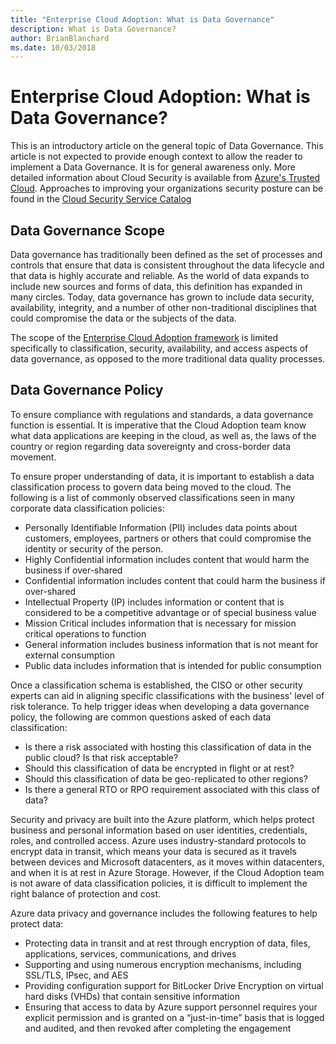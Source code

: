 ```yaml
---
title: "Enterprise Cloud Adoption: What is Data Governance"
description: What is Data Governance?
author: BrianBlanchard
ms.date: 10/03/2018
---
```


# Enterprise Cloud Adoption: What is Data Governance?
This is an introductory article on the general topic of Data Governance. This article is not expected to provide enough context to allow the reader to implement a Data Governance. It is for general awareness only. More detailed information about Cloud Security is available from [Azure's Trusted Cloud](https://azure.microsoft.com/en-us/overview/trusted-cloud/). Approaches to improving your organizations security posture can be found in the [Cloud Security Service Catalog](https://www.microsoft.com/en-us/security/information-protection)

## Data Governance Scope
Data governance has traditionally been defined as the set of processes and controls that ensure that data is consistent throughout the data lifecycle and that data is highly accurate and reliable. As the world of data expands to include new sources and forms of data, this definition has expanded in many circles. Today, data governance has grown to include data security, availability, integrity, and a number of other non-traditional disciplines that could compromise the data or the subjects of the data.

The scope of the [Enterprise Cloud Adoption framework](../overview.md) is limited specifically to classification, security, availability, and access aspects of data governance, as opposed to the more traditional data quality processes.

## Data Governance Policy

To ensure compliance with regulations and standards, a data governance function is essential. It is imperative that the Cloud Adoption team know what data applications are keeping in the cloud, as well as, the laws of the country or region regarding data sovereignty and cross-border data movement.

To ensure proper understanding of data, it is important to establish a data classification process to govern data being moved to the cloud. The following is a list of commonly observed classifications seen in many corporate data classification policies:

* Personally Identifiable Information (PII) includes data points about customers, employees, partners or others that could compromise the identity or security of the person.
* Highly Confidential information includes content that would harm the business if over-shared
* Confidential information  includes content that could harm the business if over-shared
* Intellectual Property (IP) includes information or content that is considered to be a competitive advantage or of special business value
* Mission Critical includes information that is necessary for mission critical operations to function
* General information includes business information that is not meant for external consumption
* Public data includes information that is intended for public consumption

Once a classification schema is established, the CISO or other security experts can aid in aligning specific classifications with the business' level of risk tolerance. To help trigger ideas when developing a data governance policy, the following are common questions asked of each data classification:

* Is there a risk associated with hosting this classification of data in the public cloud? Is that risk acceptable?
* Should this classification of data be encrypted in flight or at rest?
* Should this classification of data be geo-replicated to other regions?
* Is there a general RTO or RPO requirement associated with this class of data?

Security and privacy are built into the Azure platform, which helps protect business and personal information based on user identities, credentials, roles, and controlled access. Azure uses industry-standard protocols to encrypt data in transit, which means your data is secured as it travels between devices and Microsoft datacenters, as it moves within datacenters, and when it is at rest in Azure Storage. However, if the Cloud Adoption team is not aware of data classification policies, it is difficult to implement the right balance of protection and cost.

Azure data privacy and governance includes the following features to help protect data:

* Protecting data in transit and at rest through encryption of data, files, applications, services, communications, and drives
* Supporting and using numerous encryption mechanisms, including SSL/TLS, IPsec, and AES
* Providing configuration support for BitLocker Drive Encryption on virtual hard disks (VHDs) that contain sensitive information
* Ensuring that access to data by Azure support personnel requires your explicit permission and is granted on a “just-in-time” basis that is logged and audited, and then revoked after completing the engagement